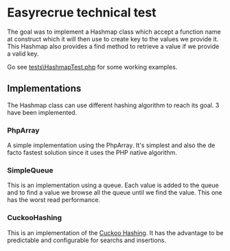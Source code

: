 # Easyrecrue technical test

The goal was to implement a Hashmap class which accept a function name at construct which it will then use to create key to the values we provide it. 
This Hashmap also provides a find method to retrieve a value if we provide a valid key.

Go see [tests\HashmapTest.php](tests\HashmapTest.php) for some working examples.

## Implementations

The Hashmap class can use different hashing algorithm to reach its goal. 3 have been implemented.

### PhpArray
A simple implementation using the PhpArray. It's simplest and also the de facto fastest solution since it uses the PHP native algorithm.

### SimpleQueue
This is an implementation using a queue. Each value is added to the queue and to find a value we browse all the queue until we find the value. This one has the worst read performance.

### CuckooHashing
This is an implementation of the [Cuckoo Hashing](https://www.geeksforgeeks.org/cuckoo-hashing/). It has the advantage to be predictable and configurable for searchs and insertions.
